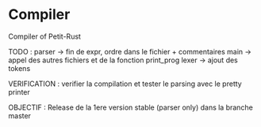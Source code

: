 # Compiler
Compiler of Petit-Rust

TODO : 
parser -> fin de expr, ordre dans le fichier + commentaires
main -> appel des autres fichiers et de la fonction print_prog
lexer -> ajout des tokens
			 
VERIFICATION : verifier la compilation et tester le parsing avec le pretty printer

OBJECTIF : Release de la 1ere version stable (parser only) dans la branche master
